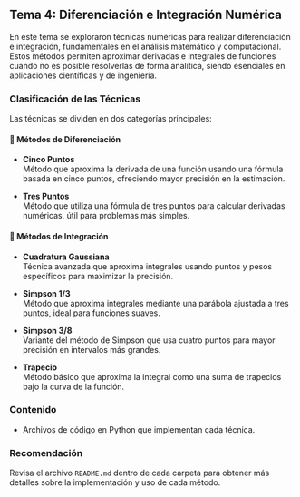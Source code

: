 ## Tema 4: Diferenciación e Integración Numérica

En este tema se exploraron técnicas numéricas para realizar diferenciación e integración, fundamentales en el análisis matemático y computacional. Estos métodos permiten aproximar derivadas e integrales de funciones cuando no es posible resolverlas de forma analítica, siendo esenciales en aplicaciones científicas y de ingeniería.

### Clasificación de las Técnicas

Las técnicas se dividen en dos categorías principales:

#### 📂 Métodos de Diferenciación
- **Cinco Puntos**  
Método que aproxima la derivada de una función usando una fórmula basada en cinco puntos, ofreciendo mayor precisión en la estimación.

- **Tres Puntos**  
Método que utiliza una fórmula de tres puntos para calcular derivadas numéricas, útil para problemas más simples.

#### 📂 Métodos de Integración
- **Cuadratura Gaussiana**  
Técnica avanzada que aproxima integrales usando puntos y pesos específicos para maximizar la precisión.

- **Simpson 1/3**  
Método que aproxima integrales mediante una parábola ajustada a tres puntos, ideal para funciones suaves.

- **Simpson 3/8**  
Variante del método de Simpson que usa cuatro puntos para mayor precisión en intervalos más grandes.

- **Trapecio**  
Método básico que aproxima la integral como una suma de trapecios bajo la curva de la función.

### Contenido
- Archivos de código en Python que implementan cada técnica.

### Recomendación
Revisa el archivo `README.md` dentro de cada carpeta para obtener más detalles sobre la implementación y uso de cada método.
